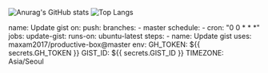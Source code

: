 ![Anurag's GitHub stats](https://github-readme-stats.vercel.app/api?username=jeonghoonchoi74&show_icons=true&theme=cobalt) ![Top Langs](https://github-readme-stats.vercel.app/api/top-langs/?username=jeonghoonchoi74&layout=compact)


name: Update gist
on:
  push:
    branches:
      - master
  schedule:
    - cron: "0 0 * * *"
jobs:
  update-gist:
    runs-on: ubuntu-latest
    steps:
      - name: Update gist
        uses: maxam2017/productive-box@master
        env:
          GH_TOKEN: ${{ secrets.GH_TOKEN }}
          GIST_ID: ${{ secrets.GIST_ID }}
          TIMEZONE: Asia/Seoul
